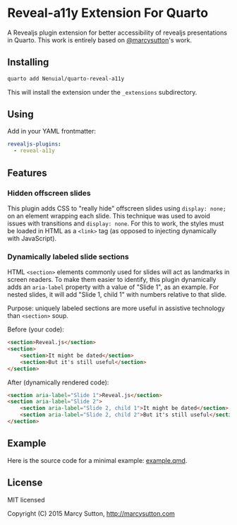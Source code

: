 # Reveal-a11y Extension For Quarto

A Revealjs plugin extension for better accessibility of revealjs presentations in Quarto. This work is entirely based on [@marcysutton](https://github.com/marcysutton/reveal-a11y/tree/master)'s work.

## Installing

```bash
quarto add Nenuial/quarto-reveal-a11y
```

This will install the extension under the `_extensions` subdirectory.

## Using

Add in your YAML frontmatter:

```yaml
revealjs-plugins:
  - reveal-a11y
```

## Features

### Hidden offscreen slides

This plugin adds CSS to "really hide" offscreen slides using `display: none;` on an element wrapping each slide. This technique was used to avoid issues with transitions and `display: none`. For this to work, the styles must be loaded in HTML as a `<link>` tag (as opposed to injecting dynamically with JavaScript).

### Dynamically labeled slide sections

HTML `<section>` elements commonly used for slides will act as landmarks in screen readers. To make them easier to identify, this plugin dynamically adds an `aria-label` property with a value of "Slide 1", as an example. For nested slides, it will add "Slide 1, child 1" with numbers relative to that slide.

Purpose: uniquely labeled sections are more useful in assistive technology than `<section>` soup.

Before (your code):
```html
<section>Reveal.js</section>
<section>
	<section>It might be dated</section>
	<section>But it's still useful</section>
</section>
```

After (dynamically rendered code):
```html
<section aria-label="Slide 1">Reveal.js</section>
<section aria-label="Slide 2">
	<section aria-label="Slide 2, child 1">It might be dated</section>
	<section aria-label="Slide 2, child 2">But it's still useful</section>
</section>
```

## Example

Here is the source code for a minimal example: [example.qmd](example.qmd).

## License

MIT licensed

Copyright (C) 2015 Marcy Sutton, http://marcysutton.com
